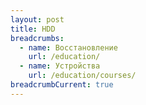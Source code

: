 ```yaml
---
layout: post
title: HDD
breadcrumbs:
  - name: Восстановление
    url: /education/
  - name: Устройства
    url: /education/courses/
breadcrumbCurrent: true
---
```

